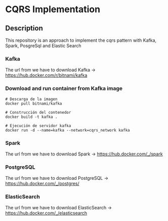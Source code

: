 # CQRS Implementation

## Description
This repository is an approach to implement the cqrs pattern with Kafka, Spark, PosgreSql and Elastic Search

### Kafka 
The url from we have to download Kafka -> https://hub.docker.com/r/bitnami/kafka

### Download and run container from Kafka image

    # Descarga de la imagen
    docker pull bitnami/kafka

    # Construcción del contenedor
    docker build -t kafka .
    
    # Ejecución de servidor kafka
    docker run -d --name=kafka --network=cqrs_network kafka





### Spark
The url from we have to download Spark -> https://hub.docker.com/_/spark

### PostgreSQL
The url from we have to download PostgreSQL -> https://hub.docker.com/_/postgres/

### ElasticSearch
The url from we have to download ElasticSearch -> https://hub.docker.com/_/elasticsearch


